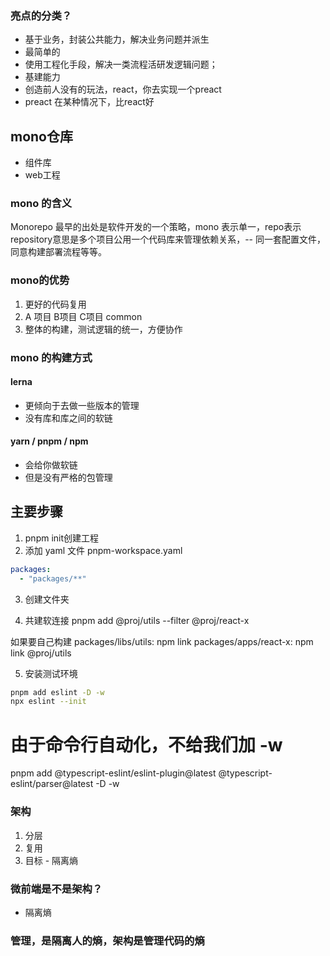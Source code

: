 ### 亮点的分类？
- 基于业务，封装公共能力，解决业务问题并派生
 - 最简单的
- 使用工程化手段，解决一类流程活研发逻辑问题；
 - 基建能力
- 创造前人没有的玩法，react，你去实现一个preact
 - preact 在某种情况下，比react好

## mono仓库
- 组件库
- web工程

### mono 的含义
Monorepo 最早的出处是软件开发的一个策略，mono 表示单一，repo表示repository意思是多个项目公用一个代码库来管理依赖关系，-- 同一套配置文件，同意构建部署流程等等。

### mono的优势
1. 更好的代码复用
 1. A 项目  B项目 C项目 common
2. 整体的构建，测试逻辑的统一，方便协作


### mono 的构建方式
#### lerna
- 更倾向于去做一些版本的管理
- 没有库和库之间的软链

#### yarn / pnpm / npm
- 会给你做软链
- 但是没有严格的包管理

##  主要步骤
1. pnpm init创建工程
2. 添加 yaml 文件
pnpm-workspace.yaml
```yml
packages:
  - "packages/**"
```
3. 创建文件夹

4. 共建软连接
pnpm add @proj/utils --filter @proj/react-x

如果要自己构建
packages/libs/utils: npm link
packages/apps/react-x: npm link @proj/utils

5. 安装测试环境
```sh
pnpm add eslint -D -w
npx eslint --init
```
# 由于命令行自动化，不给我们加 -w
pnpm add @typescript-eslint/eslint-plugin@latest @typescript-eslint/parser@latest -D -w

### 架构
1. 分层
2. 复用
3. 目标 - 隔离熵

### 微前端是不是架构？
- 隔离熵

### 管理，是隔离人的熵，架构是管理代码的熵